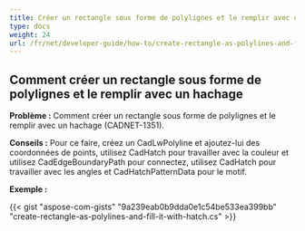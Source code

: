 ```yaml
---
title: Créer un rectangle sous forme de polylignes et le remplir avec un hachage
type: docs
weight: 24
url: /fr/net/developer-guide/how-to/create-rectangle-as-polylines-and-fill-it-with-hatch/
---
```


## **Comment créer un rectangle sous forme de polylignes et le remplir avec un hachage**

**Problème :** Comment créer un rectangle sous forme de polylignes et le remplir avec un hachage (CADNET-1351).

**Conseils :** Pour ce faire, créez un CadLwPolyline et ajoutez-lui des coordonnées de points, utilisez CadHatch pour travailler avec la couleur et utilisez CadEdgeBoundaryPath pour connectez, utilisez CadHatch pour travailler avec les angles et CadHatchPatternData pour le motif.

**Exemple :**

{{< gist "aspose-com-gists" "9a239eab0b9dda0e1c54be533ea399bb" "create-rectangle-as-polylines-and-fill-it-with-hatch.cs" >}}
